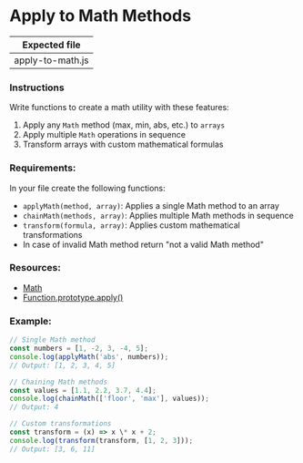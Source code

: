 # Apply to Math Methods

| Expected file    |
| ---------------- |
| apply-to-math.js |

### Instructions

Write functions to create a math utility with these features:

1. Apply any `Math` method (max, min, abs, etc.) to `arrays`
2. Apply multiple `Math` operations in sequence
3. Transform arrays with custom mathematical formulas

### Requirements:

In your file create the following functions:

- `applyMath(method, array)`: Applies a single Math method to an array
- `chainMath(methods, array)`: Applies multiple Math methods in sequence
- `transform(formula, array)`: Applies custom mathematical transformations
-  In case of invalid Math method return "not a valid Math method"

### Resources:

- [Math](https://developer.mozilla.org/en-US/docs/Web/JavaScript/Reference/Global_Objects/Math)
- [Function.prototype.apply()](https://developer.mozilla.org/en-US/docs/Web/JavaScript/Reference/Global_Objects/Function/apply)

### Example:

```js
// Single Math method
const numbers = [1, -2, 3, -4, 5];
console.log(applyMath('abs', numbers));
// Output: [1, 2, 3, 4, 5]

// Chaining Math methods
const values = [1.1, 2.2, 3.7, 4.4];
console.log(chainMath(['floor', 'max'], values));
// Output: 4

// Custom transformations
const transform = (x) => x \* x + 2;
console.log(transform(transform, [1, 2, 3]));
// Output: [3, 6, 11]
```
